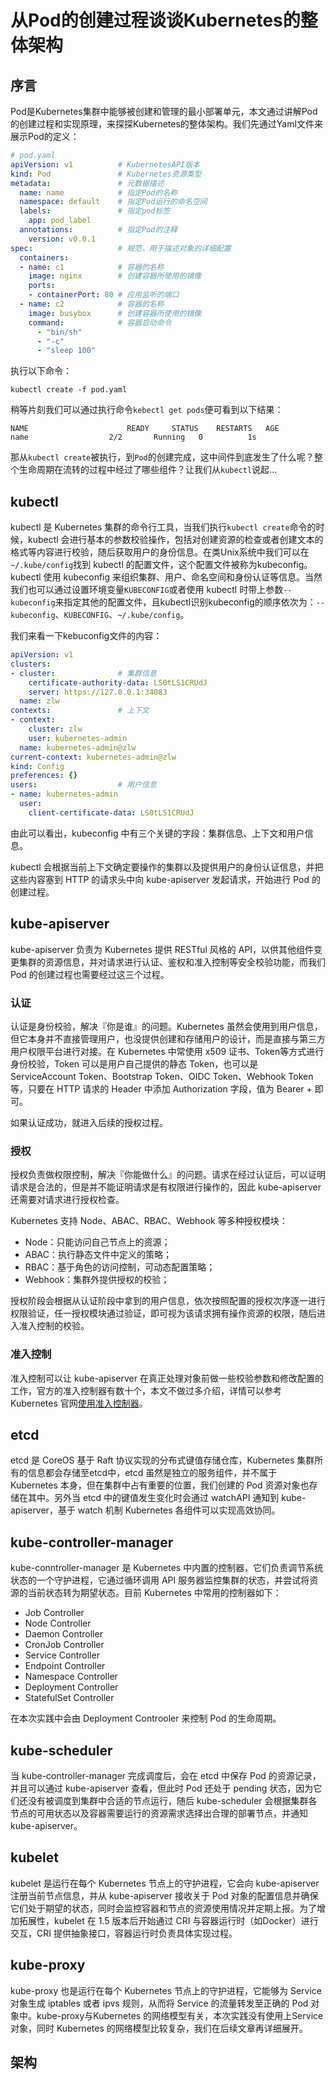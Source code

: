 # 从Pod的创建过程谈谈Kubernetes的整体架构

## 序言

Pod是Kubernetes集群中能够被创建和管理的最小部署单元，本文通过讲解Pod的创建过程和实现原理，来探探Kubernetes的整体架构。我们先通过Yaml文件来展示Pod的定义：
```yaml
# pod.yaml
apiVersion: v1          # KubernetesAPI版本
kind: Pod               # Kubernetes资源类型
metadata:               # 元数据描述
  name: name            # 指定Pod的名称
  namespace: default    # 指定Pod运行的命名空间
  labels:               # 指定pod标签
    app: pod_label
  annotations:          # 指定Pod的注释
    version: v0.0.1
spec:                   # 规范，用于描述对象的详细配置
  containers:
  - name: c1            # 容器的名称
    image: nginx        # 创建容器所使用的镜像
    ports:
    - containerPort: 80 # 应用监听的端口
  - name: c2            # 容器的名称
    image: busybox      # 创建容器所使用的镜像
    command:            # 容器启动命令
      - "bin/sh"
      - "-c"
      - "sleep 100"
```
执行以下命令：
```
kubectl create -f pod.yaml
```
稍等片刻我们可以通过执行命令`kebectl get pods`便可看到以下结果：
```
NAME                      READY     STATUS    RESTARTS   AGE
name                  2/2       Running   0          1s
```
那从`kubectl create`被执行，到`Pod`的创建完成，这中间件到底发生了什么呢？整个生命周期在流转的过程中经过了哪些组件？让我们从`kubectl`说起...

## kubectl
kubectl 是 Kubernetes 集群的命令行工具，当我们执行`kubectl create`命令的时候，kubectl 会进行基本的参数校验操作，包括对创建资源的检查或者创建文本的格式等内容进行校验，随后获取用户的身份信息。在类Unix系统中我们可以在`~/.kube/config`找到 kubectl 的配置文件，这个配置文件被称为kubeconfig。kubectl 使用 kubeconfig 来组织集群、用户、命名空间和身份认证等信息。当然我们也可以通过设置环境变量`KUBECONFIG`或者使用 kubectl 时带上参数`--kubeconfig`来指定其他的配置文件，且kubectl识别kubeconfig的顺序依次为：`--kubeconfig`、`KUBECONFIG`、`~/.kube/config`。

我们来看一下kebuconfig文件的内容：

```yaml
apiVersion: v1
clusters:
- cluster:              # 集群信息
    certificate-authority-data: LS0tLS1CRUdJ
    server: https://127.0.0.1:34083
  name: zlw
contexts:               # 上下文
- context:
    cluster: zlw
    user: kubernetes-admin
  name: kubernetes-admin@zlw
current-context: kubernetes-admin@zlw
kind: Config
preferences: {}
users:                  # 用户信息
- name: kubernetes-admin
  user:
    client-certificate-data: LS0tLS1CRUdJ
```
由此可以看出，kubeconfig 中有三个关键的字段：集群信息、上下文和用户信息。

kubectl 会根据当前上下文确定要操作的集群以及提供用户的身份认证信息，并把这些内容塞到 HTTP 的请求头中向 kube-apiserver 发起请求，开始进行 Pod 的创建过程。

## kube-apiserver

kube-apiserver 负责为 Kubernetes 提供 RESTful 风格的 API，以供其他组件变更集群的资源信息，并对请求进行认证、鉴权和准入控制等安全校验功能，而我们 Pod 的创建过程也需要经过这三个过程。

### 认证

认证是身份校验，解决『你是谁』的问题。Kubernetes 虽然会使用到用户信息，但它本身并不直接管理用户，也没提供创建和存储用户的设计，而是直接与第三方用户权限平台进行对接。在 Kubernetes 中常使用 x509 证书、Token等方式进行身份校验，Token 可以是用户自己提供的静态 Token，也可以是 ServiceAccount Token、Bootstrap Token、OIDC Token、Webhook Token等，只要在 HTTP 请求的 Header 中添加 Authorization 字段，值为 Bearer + <Token> 即可。

如果认证成功，就进入后续的授权过程。

### 授权

授权负责做权限控制，解决『你能做什么』的问题。请求在经过认证后，可以证明请求是合法的，但是并不能证明请求是有权限进行操作的，因此 kube-apiserver 还需要对请求进行授权检查。

Kubernetes 支持 Node、ABAC、RBAC、Webhook 等多种授权模块：
+ Node：只能访问自己节点上的资源；
+ ABAC：执行静态文件中定义的策略；
+ RBAC：基于角色的访问控制，可动态配置策略；
+ Webhook：集群外提供授权的校验；

授权阶段会根据从认证阶段中拿到的用户信息，依次按照配置的授权次序逐一进行权限验证，任一授权模块通过验证，即可视为该请求拥有操作资源的权限，随后进入准入控制的校验。

### 准入控制

准入控制可以让 kube-apiserver 在真正处理对象前做一些校验参数和修改配置的工作，官方的准入控制器有数十个，本文不做过多介绍，详情可以参考 Kubernetes 官网[使用准入控制器](https://kubernetes.io/zh/docs/reference/access-authn-authz/admission-controllers)。

## etcd

etcd 是 CoreOS 基于 Raft 协议实现的分布式键值存储仓库，Kubernetes 集群所有的信息都会存储至etcd中，etcd 虽然是独立的服务组件，并不属于 Kubernetes 本身，但在集群中占有重要的位置，我们创建的 Pod 资源对象也存储在其中。另外当 etcd 中的键值发生变化时会通过 watchAPI 通知到 kube-apiserver，基于 watch 机制 Kubernetes 各组件可以实现高效协同。

## kube-controller-manager

kube-conntroller-manager 是 Kubernetes 中内置的控制器，它们负责调节系统状态的一个守护进程，它通过循环调用 API 服务器监控集群的状态，并尝试将资源的当前状态转为期望状态。目前 Kubernetes 中常用的控制器如下：
+ Job Controller
+ Node Controller
+ Daemon Controller
+ CronJob Controller
+ Service Controller
+ Endpoint Controller
+ Namespace Controller 
+ Deployment Controller
+ StatefulSet Controller

在本次实践中会由 Deployment Controoler 来控制 Pod 的生命周期。

## kube-scheduler

当 kube-controller-manager 完成调度后，会在 etcd 中保存 Pod 的资源记录，并且可以通过 kube-apiserver 查看，但此时 Pod 还处于 pending 状态，因为它们还没有被调度到集群中合适的节点运行，随后 kube-scheduler 会根据集群各节点的可用状态以及容器需要运行的资源需求选择出合理的部署节点，并通知 kube-apiserver。

## kubelet

kubelet 是运行在每个 Kubernetes 节点上的守护进程，它会向 kube-apiserver 注册当前节点信息，并从 kube-apiserver 接收关于 Pod 对象的配置信息并确保它们处于期望的状态，同时会监控容器和节点的资源使用情况并定期上报。为了增加拓展性，kubelet 在 1.5 版本后开始通过 CRI 与容器运行时（如Docker）进行交互，CRI 提供抽象接口，容器运行时负责具体实现过程。

## kube-proxy 

kube-proxy 也是运行在每个 Kubernetes 节点上的守护进程，它能够为 Service 对象生成 iptables 或者 ipvs 规则，从而将 Service 的流量转发至正确的 Pod 对象中。kube-proxy与Kubernetes 的网络模型有关，本次实践没有使用上Service 对象，同时 Kubernetes 的网络模型比较复杂，我们在后续文章再详细展开。

## 架构